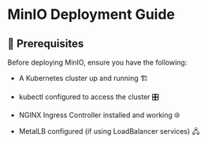 # MinIO Deployment Guide

## 📌 Prerequisites

Before deploying MinIO, ensure you have the following:

- A Kubernetes cluster up and running 🏗️

- kubectl configured to access the cluster 🎛️

- NGINX Ingress Controller installed and working 🌐

- MetalLB configured (if using LoadBalancer services) 🖧
